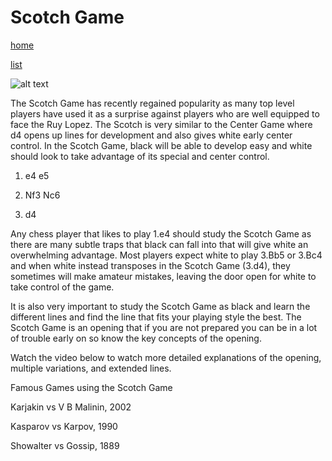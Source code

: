 # Scotch Game

[home](/zaliczeniowe1awww/)

[list](/zaliczeniowe1awww/list)

![alt text](https://www.thechesswebsite.com/wp-content/uploads/2012/07/ScotchGame.jpg "Scotch Game")


The Scotch Game has recently regained popularity as many top level players have used it as a surprise against players who are well equipped to face the Ruy Lopez. The Scotch is very similar to the Center Game where d4 opens up lines for development and also gives white early center control. In the Scotch Game, black will be able to develop easy and white should look to take advantage of its special and center control.

1. e4 e5

2. Nf3 Nc6

3. d4

Any chess player that likes to play 1.e4 should study the Scotch Game as there are many subtle traps that black can fall into that will give white an overwhelming advantage. Most players expect white to play 3.Bb5 or 3.Bc4 and when white instead transposes in the Scotch Game (3.d4), they sometimes will make amateur mistakes, leaving the door open for white to take control of the game.

It is also very important to study the Scotch Game as black and learn the different lines and find the line that fits your playing style the best. The Scotch Game is an opening that if you are not prepared you can be in a lot of trouble early on so know the key concepts of the opening.

Watch the video below to watch more detailed explanations of the opening, multiple variations, and extended lines.









Famous Games using the Scotch Game

Karjakin vs V B Malinin, 2002

Kasparov vs Karpov, 1990

Showalter vs Gossip, 1889

